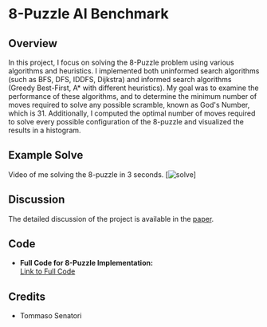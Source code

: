 # 8-Puzzle AI Benchmark

## Overview
In this project, I focus on solving the 8-Puzzle problem using various algorithms and heuristics. I implemented both uninformed search algorithms (such as BFS, DFS, IDDFS, Dijkstra) and informed search algorithms (Greedy Best-First, A* with different heuristics). My goal was to examine the performance of these algorithms, and to determine the minimum number of moves required to solve any possible scramble, known as God's Number, which is 31. Additionally, I computed the optimal number of moves required to solve every possible configuration of the 8-puzzle and visualized the results in a histogram.

## Example Solve
Video of me solving the 8-puzzle in 3 seconds.
[![solve](https://github.com/user-attachments/assets/5637bcf0-547a-47bd-9154-c3507ce5ab16)]

## Discussion
The detailed discussion of the project is available in the [paper](8_puzzle.pdf).

## Code
- **Full Code for 8-Puzzle Implementation:**  
  [Link to Full Code](8puzzle_Code.ipynb)

## Credits
- Tommaso Senatori
